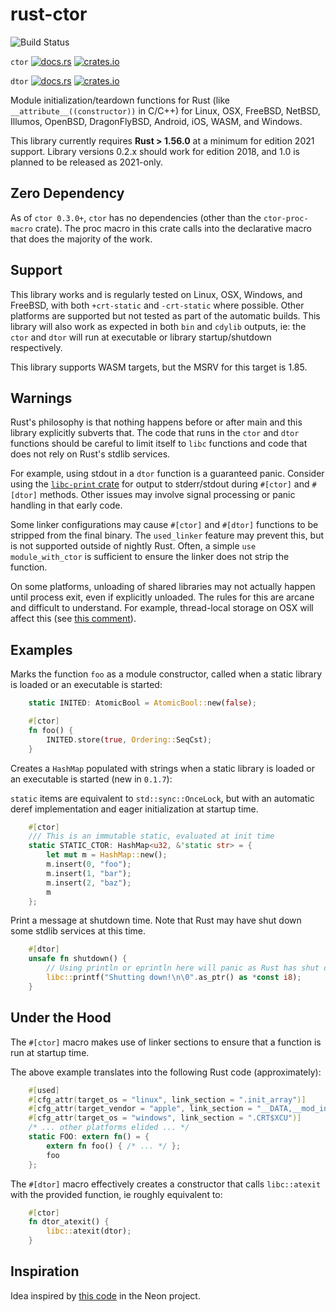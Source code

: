 # rust-ctor

![Build Status](https://github.com/mmastrac/rust-ctor/actions/workflows/rust.yml/badge.svg)

`ctor` [![docs.rs](https://docs.rs/ctor/badge.svg)](https://docs.rs/ctor)
[![crates.io](https://img.shields.io/crates/v/ctor.svg)](https://crates.io/crates/ctor)

`dtor` [![docs.rs](https://docs.rs/dtor/badge.svg)](https://docs.rs/dtor)
[![crates.io](https://img.shields.io/crates/v/dtor.svg)](https://crates.io/crates/dtor)

Module initialization/teardown functions for Rust (like
`__attribute__((constructor))` in C/C++) for Linux, OSX, FreeBSD, NetBSD,
Illumos, OpenBSD, DragonFlyBSD, Android, iOS, WASM, and Windows.

This library currently requires **Rust > 1.56.0** at a minimum for edition
2021 support. Library versions 0.2.x should work for edition 2018, and 1.0
is planned to be released as 2021-only.

## Zero Dependency

As of `ctor 0.3.0+`, `ctor` has no dependencies (other than the
`ctor-proc-macro` crate). The proc macro in this crate calls into the
declarative macro that does the majority of the work.

## Support

This library works and is regularly tested on Linux, OSX, Windows, and FreeBSD,
with both `+crt-static` and `-crt-static` where possible. Other platforms are
supported but not tested as part of the automatic builds. This library will also
work as expected in both `bin` and `cdylib` outputs, ie: the `ctor` and `dtor`
will run at executable or library startup/shutdown respectively.

This library supports WASM targets, but the MSRV for this target is 1.85.

## Warnings

Rust's philosophy is that nothing happens before or after main and
this library explicitly subverts that. The code that runs in the `ctor`
and `dtor` functions should be careful to limit itself to `libc`
functions and code that does not rely on Rust's stdlib services.

For example, using stdout in a `dtor` function is a guaranteed panic. Consider
using the [`libc-print` crate](https://crates.io/crates/libc-print) for output
to stderr/stdout during `#[ctor]` and `#[dtor]` methods. Other issues
may involve signal processing or panic handling in that early code.

Some linker configurations may cause `#[ctor]` and `#[dtor]` functions to be
stripped from the final binary. The `used_linker` feature may prevent this, but
is not supported outside of nightly Rust. Often, a simple `use module_with_ctor`
is sufficient to ensure the linker does not strip the function.

On some platforms, unloading of shared libraries may not actually happen until
process exit, even if explicitly unloaded. The rules for this are arcane and
difficult to understand. For example, thread-local storage on OSX will affect
this (see [this
comment](https://github.com/rust-lang/rust/issues/28794#issuecomment-368693049)).

## Examples

Marks the function `foo` as a module constructor, called when a static
library is loaded or an executable is started:

```rust
    static INITED: AtomicBool = AtomicBool::new(false);

    #[ctor]
    fn foo() {
        INITED.store(true, Ordering::SeqCst);
    }
```

Creates a `HashMap` populated with strings when a static
library is loaded or an executable is started (new in `0.1.7`):

`static` items are equivalent to `std::sync::OnceLock`, but with
an automatic deref implementation and eager initialization at
startup time.

```rust
    #[ctor]
    /// This is an immutable static, evaluated at init time
    static STATIC_CTOR: HashMap<u32, &'static str> = {
        let mut m = HashMap::new();
        m.insert(0, "foo");
        m.insert(1, "bar");
        m.insert(2, "baz");
        m
    };
```

Print a message at shutdown time. Note that Rust may have shut down
some stdlib services at this time.

```rust
    #[dtor]
    unsafe fn shutdown() {
        // Using println or eprintln here will panic as Rust has shut down
        libc::printf("Shutting down!\n\0".as_ptr() as *const i8);
    }
```

## Under the Hood

The `#[ctor]` macro makes use of linker sections to ensure that a
function is run at startup time.

The above example translates into the following Rust code (approximately):

```rust
    #[used]
    #[cfg_attr(target_os = "linux", link_section = ".init_array")]
    #[cfg_attr(target_vendor = "apple", link_section = "__DATA,__mod_init_func,mod_init_funcs")]
    #[cfg_attr(target_os = "windows", link_section = ".CRT$XCU")]
    /* ... other platforms elided ... */
    static FOO: extern fn() = {
        extern fn foo() { /* ... */ };
        foo
    };
```

The `#[dtor]` macro effectively creates a constructor that calls `libc::atexit`
with the provided function, ie roughly equivalent to:

```rust
    #[ctor]
    fn dtor_atexit() {
        libc::atexit(dtor);
    }
```

## Inspiration

Idea inspired by [this
code](https://github.com/neon-bindings/neon/blob/2277e943a619579c144c1da543874f4a7ec39879/src/lib.rs#L42)
in the Neon project.
